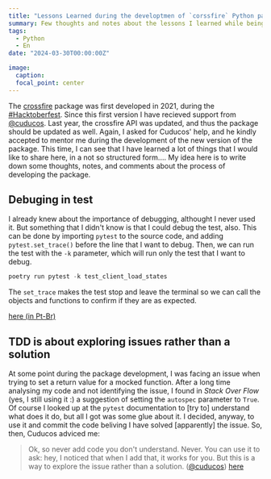 ```yaml
---
title: "Lessons Learned during the developtmen of `corssfire` Python package"
summary: Few thoughts and notes about the lessons I learned while being mentored by Cuducos.
tags:
  - Python
  - En
date: "2024-03-30T00:00:00Z"

image:
  caption:
  focal_point: center
---
```

The [crossfire](https://pypi.org/project/crossfire/) package was first developed in 2021, during the [#Hacktoberfest](https://felipesbarros.github.io/post/hacktoberfest21/). Since this first version I have recieved support from [@cuducos](https://cuducos.me/). 
Last year, the crossfire API was updated, and thus the package should be updated as well. Again, I asked for Cuducos' help, and he kindly accepted to mentor me during the development of the new version of the package. This time, I can see that I have learned a lot of things that I would like to share here, in a not so structured form.... My idea here is to write down some thoughts, notes, and comments about the process of developing the package.

## Debuging in test
I already knew about the importance of debugging, althought I never used it. But something that I didn't know is that I could debug the test, also.
This can be done by importing `pytest` to the source code, and adding `pytest.set_trace()` before the line that I want to debug. Then, we can run the test with the `-k` parameter, which will run only the test that I want to debug.

```python
poetry run pytest -k test_client_load_states
```

The `set_trace` makes the test stop and leave the terminal so we can call the objects and functions to confirm if they are as expected.

[here (in Pt-Br)](https://github.com/FelipeSBarros/crossfire/pull/74#discussion_r1407879899)

## TDD is about exploring issues rather than a solution
At some point during the package development, I was facing an issue when trying to set a return value for a mocked function. After a long time analysing my code and not identifying the issue, I found in *Stack Over Flow* (yes, I still using it :) a suggestion of setting the `autospec` parameter to `True`. Of course I looked up at the `pytest` documentation to [try to] understand what does it do, but all I got was some glue about it. I decided, anyway, to use it and commit the code beliving I have solved [apparently] the issue. So, then, Cuducos adviced me:  

> Ok, so never add code you don't understand. Never. You can use it to ask: hey, I noticed that when I add that, it works for you. But this is a way to explore the issue rather than a solution. ([@cuducos](cuducos.me))
[here](https://github.com/FelipeSBarros/crossfire/pull/103#discussion_r1509013934)
